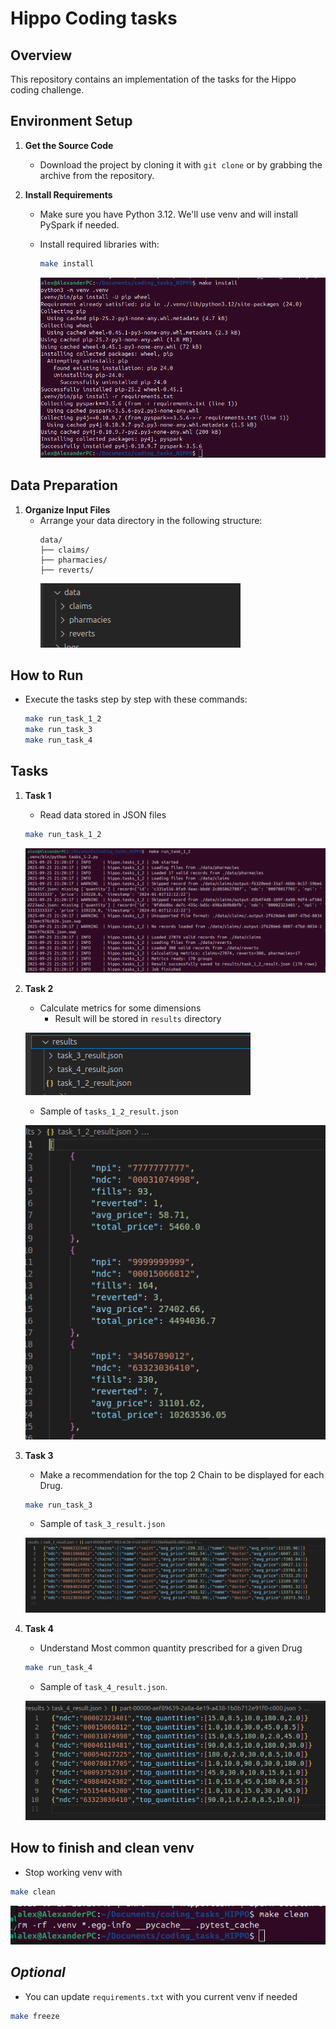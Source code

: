 # Hippo Coding tasks

## Overview
This repository contains an implementation of the tasks for the Hippo coding challenge.

## Environment Setup
1. **Get the Source Code**
   - Download the project by cloning it with `git clone` or by grabbing the archive from the repository.

2. **Install Requirements**
   - Make sure you have Python 3.12. We'll use venv and will install PySpark if needed.
   - Install required libraries with:
     ```bash
     make install
     ```

     ![alt text](images/image_make.png)

## Data Preparation
1. **Organize Input Files**
   - Arrange your data directory in the following structure:
     ```
     data/
     ├── claims/
     ├── pharmacies/
     ├── reverts/
     ```
     ![directory organization](images/image.png)


## How to Run
- Execute the tasks step by step with these commands:
  ```bash
  make run_task_1_2
  make run_task_3
  make run_task_4
  ```


## Tasks
1. **Task 1**
   - Read data stored in JSON files
   ```bash
   make run_task_1_2
   ```

   ![alt text](images/image_result_1_2.png)

2. **Task 2**
   - Calculate metrics for some dimensions 
      - Result will be stored in `results` directory

   ![result](images/image-2.png)

   - Sample of `tasks_1_2_result.json`

   ![Sample results](images/image-3.png)

3. **Task 3**
   - Make a recommendation for the top 2 Chain to be displayed for each Drug.
   ```bash
   make run_task_3
   ```

   - Sample of `task_3_result.json`

   ![alt text](images/image_result_task_3.png)

4. **Task 4**
   - Understand Most common quantity prescribed for a given Drug
   ```bash
   make run_task_4
   ```

   - Sample of `task_4_result.json`.

   ![alt text](images/image-5.png)


## How to finish and clean venv
   - Stop working venv with
   ```bash
   make clean
   ```

   ![alt text](images/image_clean.png)


## *Optional*
   - You can update `requirements.txt` with you current venv if needed
   ```bash
   make freeze
   ```


